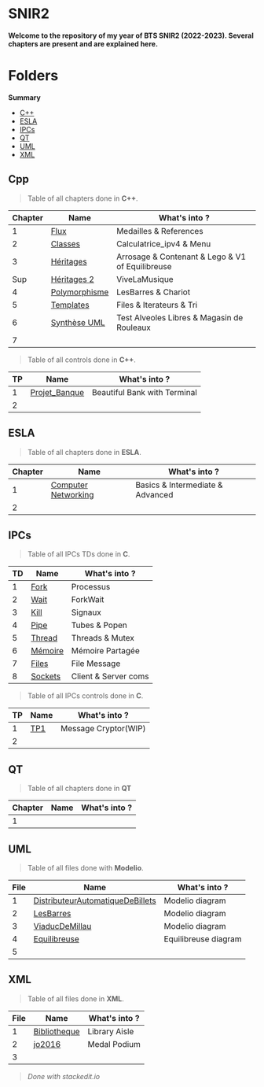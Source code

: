 # SNIR2
**Welcome to the repository of my year of BTS SNIR2 (2022-2023). Several chapters are present and are explained here.**

# Folders
**Summary**

- [C++](#cpp)
- [ESLA](#esla)
- [IPCs](#ipcs)
- [QT](#qt)
- [UML](#uml)
- [XML](#xml)

## Cpp
> Table of all chapters done in **C++**.

|Chapter|Name        |What's into ?       |
|-------|------------|--------------------|
|1|[Flux](https://github.com/ClementDaguenet/SNIR2/tree/main/C%2B%2B/CH1_Les_Flux)|Medailles & References|
|2|[Classes](https://github.com/ClementDaguenet/SNIR2/tree/main/C%2B%2B/CH2_Les_Classes) |Calculatrice_ipv4 & Menu|
|3|[Héritages](https://github.com/ClementDaguenet/SNIR2/tree/main/C%2B%2B/CH3_LesHeritages)|Arrosage & Contenant & Lego & V1 of Equilibreuse|
|Sup|[Héritages 2](https://github.com/ClementDaguenet/SNIR2/tree/main/C%2B%2B/CHSUP_Heritage)|ViveLaMusique|
|4|[Polymorphisme](https://github.com/ClementDaguenet/SNIR2/tree/main/C%2B%2B/CH4_Polymorphisme)|LesBarres & Chariot|
|5|[Templates](https://github.com/ClementDaguenet/SNIR2/tree/main/C%2B%2B/CH5_Les_Templates)|Files & Iterateurs & Tri|
|6|[Synthèse UML](https://github.com/ClementDaguenet/SNIR2/tree/main/C%2B%2B/TPSynthese_UML)|Test Alveoles Libres & Magasin de Rouleaux|
|7|[]()||

> Table of all controls done in **C++**.

|TP     |Name        |What's into ?       |
|-------|------------|--------------------|
|1|[Projet_Banque](https://github.com/ClementDaguenet/SNIR2/tree/main/C%2B%2B/TPCTRL1_Projet_Banque/Banque)|Beautiful Bank with Terminal|
|2|||

## ESLA
> Table of all chapters done in **ESLA**.

|Chapter|Name        |What's into ?       |
|-------|------------|--------------------|
|1|[Computer Networking](https://github.com/ClementDaguenet/SNIR2/tree/main/ESLA/Computer%20Networking)|Basics & Intermediate & Advanced|
|2|||

## IPCs
> Table of all IPCs TDs done in **C**.

|TD|Name        |What's into ?                          |
|-------|------------|--------------------|
|1|[Fork](https://github.com/ClementDaguenet/SNIR2/tree/main/IPCs/C/TD1)|Processus|
|2|[Wait](https://github.com/ClementDaguenet/SNIR2/tree/main/IPCs/C/TD2)|ForkWait|
|3|[Kill](https://github.com/ClementDaguenet/SNIR2/tree/main/IPCs/C/TD3)|Signaux|
|4|[Pipe](https://github.com/ClementDaguenet/SNIR2/tree/main/IPCs/C/TD4)|Tubes & Popen|
|5|[Thread](https://github.com/ClementDaguenet/SNIR2/tree/main/IPCs/C/TD5)|Threads & Mutex|
|6|[Mémoire](https://github.com/ClementDaguenet/SNIR2/tree/main/IPCs/C/TD6)|Mémoire Partagée|
|7|[Files](https://github.com/ClementDaguenet/SNIR2/tree/main/IPCs/C/TD7)|File Message|
|8|[Sockets](https://github.com/ClementDaguenet/SNIR2/tree/main/IPCs/C/Sockets)|Client & Server coms|

> Table of all IPCs controls done in **C**.

|TP     |Name        |What's into ?       |
|-------|------------|--------------------|
|1|[TP1](https://github.com/ClementDaguenet/SNIR2/tree/main/IPCs/TP/TP1)|Message Cryptor(WIP)|
|2|||

## QT
> Table of all chapters done in **QT**

|Chapter|Name        |What's into ?       |
|-------|------------|--------------------|
|1|[]()||

## UML
> Table of all files done with **Modelio**.

|File|Name        |What's into ?                          |
|-------|------------|--------------------|
|1|[DistributeurAutomatiqueDeBillets](https://github.com/ClementDaguenet/SNIR2/tree/main/UML/DistributeurAutomatiqueDeBillets)|Modelio diagram|
|2|[LesBarres](https://github.com/ClementDaguenet/SNIR2/tree/main/UML/LesBarres) |Modelio diagram|
|3|[ViaducDeMillau](https://github.com/ClementDaguenet/SNIR2/tree/main/UML/ViaducDeMillau)|Modelio diagram|
|4|[Equilibreuse](https://github.com/ClementDaguenet/SNIR2/tree/main/UML/Equilibreuse_CoursUML)|Equilibreuse diagram|
|5|[]()||

## XML
> Table of all files done in **XML**.

|File|Name        |What's into ?                          |
|-------|------------|--------------------|
|1|[Bibliotheque](https://github.com/ClementDaguenet/SNIR2/tree/main/XML/Bibliotheque)|Library Aisle|
|2|[jo2016](https://github.com/ClementDaguenet/SNIR2/tree/main/XML/jo2016)|Medal Podium|
|3|[]()||

>*Done with stackedit.io*
